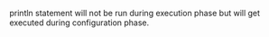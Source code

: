 println statement will not be run during execution phase 
but will get executed during configuration phase.
